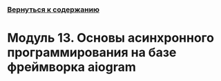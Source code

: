 ### [Вернуться к содержанию](https://github.com/AlexandrKuznetsov1/Practical_work/blob/master/README.md)
# Модуль 13. Основы асинхронного программирования на базе фреймворка aiogram
